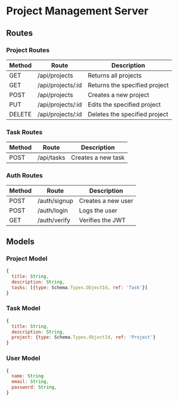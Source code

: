 # Project Management Server

## Routes

### Project Routes

| Method | Route             | Description                   |
| ------ | ----------------- | ----------------------------- |
| GET    | /api/projects     | Returns all projects          |
| GET    | /api/projects/:id | Returns the specified project |
| POST   | /api/projects     | Creates a new project         |
| PUT    | /api/projects/:id | Edits the specified project   |
| DELETE | /api/projects/:id | Deletes the specified project |

### Task Routes

| Method | Route      | Description        |
| ------ | ---------- | ------------------ |
| POST   | /api/tasks | Creates a new task |

### Auth Routes

| Method | Route        | Description        |
| ------ | ------------ | ------------------ |
| POST   | /auth/signup | Creates a new user |
| POST   | /auth/login  | Logs the user      |
| GET    | /auth/verify | Verifies the JWT   |

## Models

### Project Model

```js
{
  title: String,
  description: String,
  tasks: [{type: Schema.Types.ObjectId, ref: 'Task'}]
}
```

### Task Model

```js
{
  title: String,
  description: String,
  project: {type: Schema.Types.ObjectId, ref: 'Project'}
}
```

### User Model

```js
{
  name: String
  email: String,
  password: String,
}
```
